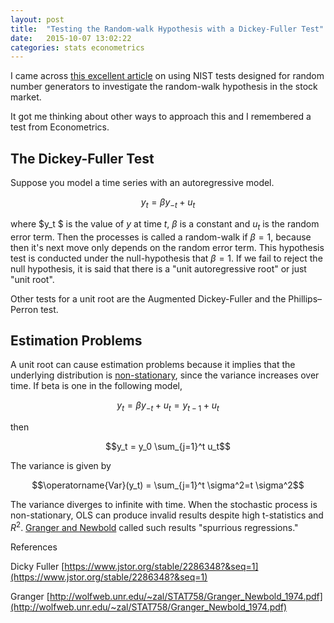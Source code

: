 ```yaml
---
layout: post
title:  "Testing the Random-walk Hypothesis with a Dickey-Fuller Test"
date:   2015-10-07 13:02:22
categories: stats econometrics
---
```


I came across [this excellent article](http://www.turingfinance.com/hacking-the-random-walk-hypothesis
) on using NIST tests designed for random number generators to investigate the random-walk hypothesis in the stock market. 

It got me thinking about other ways to approach this and I remembered a test from Econometrics.

## The Dickey-Fuller Test

Suppose you model a time series with an autoregressive model.

$$y_t = \beta y_{-t} + u_t$$

where  $y_t $ is the value of $y$ at time $t$, $\beta$ is a constant and $u_t$ is the random error term. Then the processes is called a random-walk if $\beta=1$, because then it's next move only depends on the random error term. This hypothesis test is conducted under the null-hypothesis that $\beta=1$. If we fail to reject the null hypothesis, it is said that there is a "unit autoregressive root" or just "unit root".

Other tests for a unit root are the Augmented Dickey-Fuller and the Phillips–Perron test.

## Estimation Problems

A unit root can cause estimation problems because it implies that the underlying distribution is [non-stationary](https://en.wikipedia.org/wiki/Stationary_process), since the variance increases over time. If beta is one in the following model,

$$y_t = \beta y_{-t} + u_t = y_{t-1} + u_t$$

then

$$y_t = y_0 \sum_{j=1}^t u_t$$

The variance is given by

$$\operatorname{Var}(y_t) = \sum_{j=1}^t \sigma^2=t \sigma^2$$

The variance diverges to infinite with time. When the stochastic process is non-stationary, OLS can produce invalid results despite high t-statistics and $R^2$. [Granger and Newbold](http://wolfweb.unr.edu/~zal/STAT758/Granger_Newbold_1974.pdf) called such results "spurrious regressions."



References

Dicky Fuller [https://www.jstor.org/stable/2286348?&seq=1](https://www.jstor.org/stable/2286348?&seq=1)

Granger [http://wolfweb.unr.edu/~zal/STAT758/Granger_Newbold_1974.pdf](http://wolfweb.unr.edu/~zal/STAT758/Granger_Newbold_1974.pdf)